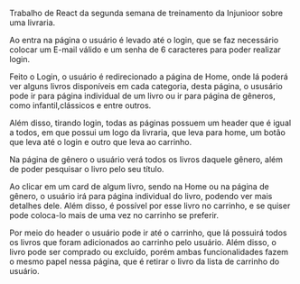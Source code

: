 Trabalho de React da segunda semana de treinamento da Injunioor sobre uma livraria.

Ao entra na página o usuário é levado até o login, que se faz necessário colocar um E-mail válido e um senha de 6 caracteres para poder realizar login.

Feito o Login, o usuário é redirecionado a página de Home, onde lá poderá ver alguns livros disponíveis em cada categoria, desta página, o ususário pode ir para página individual de um livro ou ir para página de gêneros, como infantil,clássicos e entre outros.

Além disso, tirando login, todas as páginas possuem um header que é igual a todos, em que possui um logo da livraria, que leva para home, um botão que leva até o login e outro que leva ao carrinho.

Na página de gênero o usuário verá todos os livros daquele gênero, além de poder pesquisar o livro pelo seu título.

Ao clicar em um card de algum livro, sendo na Home ou na página de gênero, o usuário irá para página individual do livro, podendo ver mais detalhes dele. Além disso, é possível por esse livro no carrinho, e se quiser pode coloca-lo mais de uma vez no carrinho se preferir.

Por meio do header o usuário pode ir até o carrinho, que lá possuirá todos os livros que foram adicionados ao carrinho pelo usuário. Além disso, o livro pode ser comprado ou excluído, porém ambas funcionalidades fazem o mesmo papel nessa página, que é retirar o livro da lista de carrinho do usuário.
